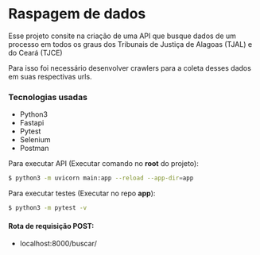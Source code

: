 # Raspagem de dados

Esse projeto consite na criação de uma API que busque dados de um processo em todos os graus dos Tribunais de Justiça de Alagoas (TJAL) e do Ceará (TJCE)

Para isso foi necessário desenvolver crawlers para a coleta desses dados em suas respectivas urls.

### Tecnologias usadas

* Python3
* Fastapi
* Pytest
* Selenium
* Postman

Para executar API (Executar comando no **root** do projeto):

```sh
$ python3 -m uvicorn main:app --reload --app-dir=app
```

Para executar testes (Executar no repo **app**):

```sh
$ python3 -m pytest -v
```

#### Rota de requisição POST:

* localhost:8000/buscar/